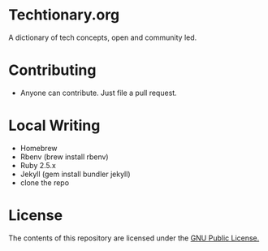 # Techtionary.org
A dictionary of tech concepts, open and community led.

# Contributing
  - Anyone can contribute. Just file a pull request.

# Local Writing
  - Homebrew
  - Rbenv (brew install rbenv)
  - Ruby 2.5.x
  - Jekyll (gem install bundler jekyll)
  - clone the repo

# License
The contents of this repository are licensed under the [GNU Public License.](http://www.gnu.org/licenses/gpl-3.0.html)
